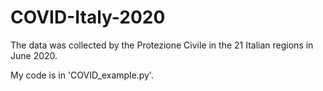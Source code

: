 # COVID-Italy-2020
The data was collected by the Protezione Civile in the 21 Italian regions in June 2020. 

My code is in 'COVID_example.py'.
